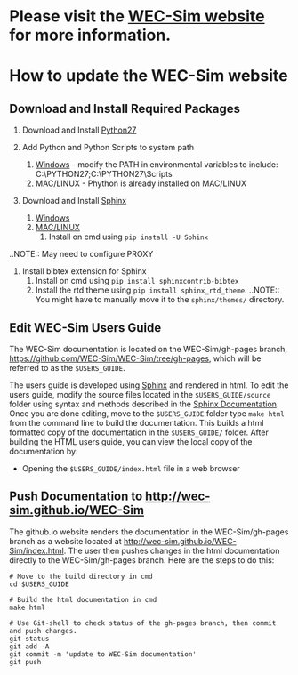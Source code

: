 
Please visit the [WEC-Sim website](http://wec-sim.github.io/WEC-Sim) for more information.
=======
# How to update the WEC-Sim website

## Download and Install Required Packages
1. Download and Install [Python27](https://www.python.org/downloads/)

1. Add Python and Python Scripts to system path
	1. [Windows](http://stackoverflow.com/questions/3701646/how-to-add-to-the-pythonpath-in-windows-7) - modify the PATH in environmental variables to include: C:\PYTHON27;C:\PYTHON27\Scripts 
	1. MAC/LINUX -  Phython is already installed on MAC/LINUX

1. Download and Install [Sphinx](http://www.sphinx-doc.org/en/stable/index.html)
  	1. [Windows](http://sphinx-doc.org/latest/install.html#windows-install-python-and-sphinx)
  	1. [MAC/LINUX](http://www.sphinx-doc.org/en/stable/install.html#mac-os-x-install-sphinx-using-macports)
	  	1. Install on cmd using ``pip install -U Sphinx``

..NOTE::
  May need to configure PROXY

1. Install bibtex extension for Sphinx
	  1. Install on cmd using ``pip install sphinxcontrib-bibtex``
	  1. Install the rtd theme using ``pip install sphinx_rtd_theme``. 
..NOTE::
  You might have to manually move it to the ``sphinx/themes/`` directory.

## Edit WEC-Sim Users Guide
The WEC-Sim documentation is located on the WEC-Sim/gh-pages branch, https://github.com/WEC-Sim/WEC-Sim/tree/gh-pages, which will be referred to as the ``$USERS_GUIDE``.

The users guide is developed using [Sphinx](http://sphinx-doc.org/) and rendered in html. To edit  the users guide, modify the source files located in the ``$USERS_GUIDE/source`` folder using syntax and methods described in the [Sphinx Documentation](http://sphinx-doc.org/contents.html). Once you are done editing, move to the ``$USERS_GUIDE`` folder type ``make html`` from the command line to build the documentation. This builds a html formatted copy of the documentation in the ``$USERS_GUIDE/`` folder. After building the HTML users guide, you can view the local copy of the documentation by:
  * Opening the ``$USERS_GUIDE/index.html`` file in a web browser

## Push Documentation to  http://wec-sim.github.io/WEC-Sim
The github.io website renders the documentation in the WEC-Sim/gh-pages branch as a website located at http://wec-sim.github.io/WEC-Sim/index.html. The user then pushes changes in the html documentation directly to the WEC-Sim/gh-pages branch. Here are the steps to do this:

  ```Shell
  # Move to the build directory in cmd
  cd $USERS_GUIDE

  # Build the html documentation in cmd
  make html

  # Use Git-shell to check status of the gh-pages branch, then commit and push changes. 
  git status
  git add -A
  git commit -m 'update to WEC-Sim documentation'
  git push
  ```

